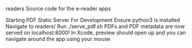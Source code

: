 readers
Source code for the e-reader apps

Starting PDF Static Server For Development
Ensure python3 is installed
Navigate to readers/
Run ./serve_pdf.sh
PDFs and PDF metadata are now served on localhost:8000!
In Xcode, preview should open up and you can navigate around the app using your mouse
